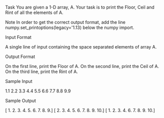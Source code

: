 Task
You are given a 1-D array, A. Your task is to print the Floor, Ceil and Rint of all the elements of A.

Note
In order to get the correct output format, add the line numpy.set_printoptions(legacy='1.13) below the numpy import.

Input Format

A single line of input containing the space separated elements of array A.

Output Format

On the first line, print the Floor of A.
On the second line, print the Ceil of A.
On the third line, print the Rint of A.

Sample Input

1.1 2.2 3.3 4.4 5.5 6.6 7.7 8.8 9.9

Sample Output

[ 1.  2.  3.  4.  5.  6.  7.  8.  9.]
[  2.   3.   4.   5.   6.   7.   8.   9.  10.]
[  1.   2.   3.   4.   6.   7.   8.   9.  10.]